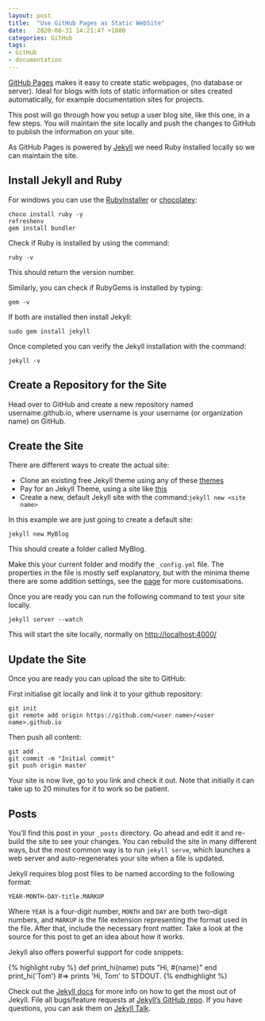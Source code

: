 ```yaml
---
layout: post
title:  "Use GitHub Pages as Static WebSite"
date:   2020-08-31 14:21:47 +1000
categories: GitHub 
tags:
- GitHub
- documentation
---
```


[GitHub Pages](https://pages.github.com/) makes it easy to create static webpages, (no database or server). Ideal for blogs with lots of static information or sites created automatically, for example documentation sites for projects.

This post will go through how you setup a user blog site, like this one, in a few steps. You will maintain the site locally and push the changes to GitHub to publish the information on your site.

As GitHub Pages is powered by [Jekyll](https://jekyllrb.com/) we need Ruby installed locally so we can maintain the site.

## Install Jekyll and Ruby

For windows you can use the [RubyInstaller](https://jekyllrb.com/docs/installation/windows/) or [chocolatey](https://chocolatey.org/):

```
choco install ruby -y   
refreshenv  
gem install bundler   
```

Check if Ruby is installed by using the command:

```
ruby -v
```   
This should return the version number. 

Similarly, you can check if RubyGems is installed by typing:

```
gem -v
```

If both are installed then install Jekyll:

```
sudo gem install jekyll
```

Once completed you can verify the Jekyll installation with the command:

```
jekyll -v
```


## Create a Repository for the Site
Head over to GitHub and create a new repository named username.github.io, where username is your username (or organization name) on GitHub.


## Create the Site

There are different ways to create the actual site:

- Clone an existing free Jekyll theme using any of these [themes](https://pages.github.com/themes/)
- Pay for an Jekyll Theme, using a site like [this](https://jekyllthemes.io/github-pages-themes)
- Create a new, default Jekyll site with the command:`jekyll new <site name>`

In this example we are just going to create a default site:

```
jekyll new MyBlog
```
This should create a folder called MyBlog. 

Make this your current folder and modify the `_config.yml` file. The properties in the file is mostly self explanatory, but with the minima theme there are some addition settings, see the [page](https://github.com/jekyll/minima/blob/v2.5.0/README.md) for more customisations.


Once you are ready you can run the following command to test your site locally.

```
jekyll server --watch
```

This will start the site locally, normally on [http://localhost:4000/](http://localhost:4000/)

## Update the Site 

Once you are ready you can upload the site to GitHub:

First initialise git locally and link it to your github repository: 

```
git init
git remote add origin https://github.com/<user name>/<user name>.github.io
```

Then push all content:

```
git add .
git commit -m "Initial commit"
git push origin master
```

Your site is now live, go to you link and check it out. Note that initially it can take up to 20 minutes for it to work so be patient.

## Posts

You’ll find this post in your `_posts` directory. Go ahead and edit it and re-build the site to see your changes. You can rebuild the site in many different ways, but the most common way is to run `jekyll serve`, which launches a web server and auto-regenerates your site when a file is updated.

Jekyll requires blog post files to be named according to the following format:

`YEAR-MONTH-DAY-title.MARKUP`

Where `YEAR` is a four-digit number, `MONTH` and `DAY` are both two-digit numbers, and `MARKUP` is the file extension representing the format used in the file. After that, include the necessary front matter. Take a look at the source for this post to get an idea about how it works.

Jekyll also offers powerful support for code snippets:

{% highlight ruby %}
def print_hi(name)
  puts "Hi, #{name}"
end
print_hi('Tom')
#=> prints 'Hi, Tom' to STDOUT.
{% endhighlight %}

Check out the [Jekyll docs][jekyll-docs] for more info on how to get the most out of Jekyll. File all bugs/feature requests at [Jekyll’s GitHub repo][jekyll-gh]. If you have questions, you can ask them on [Jekyll Talk][jekyll-talk].

[jekyll-docs]: https://jekyllrb.com/docs/home
[jekyll-gh]:   https://github.com/jekyll/jekyll
[jekyll-talk]: https://talk.jekyllrb.com/
